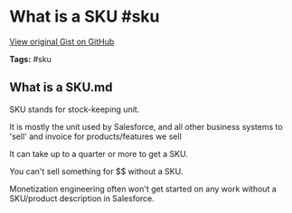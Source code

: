 # What is a SKU #sku

[View original Gist on GitHub](https://gist.github.com/Integralist/439bb57fcba114ea7500bbc21951112c)

**Tags:** #sku

## What is a SKU.md

SKU stands for stock-keeping unit. 

It is mostly the unit used by Salesforce, and all other business systems to 'sell' and invoice for products/features we sell

It can take up to a quarter or more to get a SKU.

You can't sell something for $$ without a SKU.

Monetization engineering often won't get started on any work without a SKU/product description in Salesforce.

